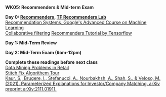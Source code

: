 **WK05: Recommenders & Mid-term Exam**  

**Day 0: [Recommenders](https://www.dropbox.com/s/4ctm2seq15fix9q/05-0%20Recommenders.pptx?dl=0), [TF Recommenders Lab](https://www.tensorflow.org/recommenders)**  
[Recommendation Systems, Google's Advanced Course on Machine Learning](https://developers.google.com/machine-learning/recommendation)  
[Collaborative filtering](https://developers.google.com/machine-learning/crash-course/embeddings/motivation-from-collaborative-filtering)
[Recommenders Tutorial by Tensorflow](https://www.tensorflow.org/recommenders/examples/basic_retrieval)  

**Day 1: Mid-Term Review**  

**Day 2: Mid-Term Exam (9am-12pm)**  

**Complete these readings before next class**  
[Data Mining Problems in Retail](https://highlyscalable.wordpress.com/2015/03/10/data-mining-problems-in-retail/)  
[Stitch Fix Algorithem Tour](https://algorithms-tour.stitchfix.com/#data-platform)  
[Kaur, S., Brugere, I., Stefanucci, A., Nourbakhsh, A., Shah, S., & Veloso, M. (2021). Parameterized Explanations for Investor/Company Matching. arXiv preprint arXiv:2111.01911.](https://arxiv.org/abs/2111.01911)  
